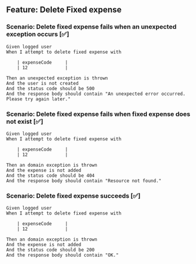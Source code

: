 ## Feature: Delete Fixed expense

### Scenario: Delete fixed expense fails when an unexpected exception occurs [✅]

    Given logged user 
    When I attempt to delete fixed expense with

        | expenseCode     |
        | 12              |

    Then an unexpected exception is thrown
    And the user is not created
    And the status code should be 500
    And the response body should contain "An unexpected error occurred. Please try again later."

### Scenario: Delete fixed expense fails when fixed expense does not exist [✅]

    Given logged user
    When I attempt to delete fixed expense with

        | expenseCode     |
        | 12              |

    Then an domain exception is thrown
    And the expense is not added
    And the status code should be 404
    And the response body should contain "Resource not found."


### Scenario: Delete fixed expense succeeds [✅]

    Given logged user
    When I attempt to delete fixed expense with

        | expenseCode     |
        | 12              |

    Then an domain exception is thrown
    And the expense is not added
    And the status code should be 200
    And the response body should contain "OK."